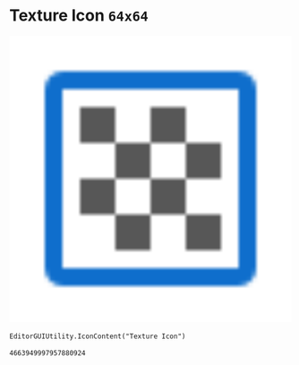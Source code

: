 # Texture Icon `64x64`
<img src="/img/Texture%20Icon.png" width=512 height=512>

``` CSharp
EditorGUIUtility.IconContent("Texture Icon")
```
```
4663949997957880924
```
